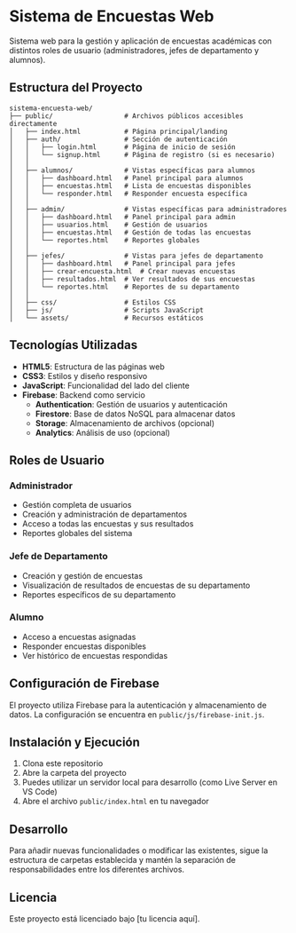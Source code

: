 # Sistema de Encuestas Web

Sistema web para la gestión y aplicación de encuestas académicas con distintos roles de usuario (administradores, jefes de departamento y alumnos).

## Estructura del Proyecto

```
sistema-encuesta-web/
├── public/                  # Archivos públicos accesibles directamente
│   ├── index.html           # Página principal/landing
│   ├── auth/                # Sección de autenticación
│   │   ├── login.html       # Página de inicio de sesión
│   │   └── signup.html      # Página de registro (si es necesario)
│   │
│   ├── alumnos/             # Vistas específicas para alumnos
│   │   ├── dashboard.html   # Panel principal para alumnos
│   │   ├── encuestas.html   # Lista de encuestas disponibles
│   │   └── responder.html   # Responder encuesta específica
│   │
│   ├── admin/               # Vistas específicas para administradores
│   │   ├── dashboard.html   # Panel principal para admin
│   │   ├── usuarios.html    # Gestión de usuarios
│   │   ├── encuestas.html   # Gestión de todas las encuestas
│   │   └── reportes.html    # Reportes globales
│   │
│   ├── jefes/               # Vistas para jefes de departamento
│   │   ├── dashboard.html   # Panel principal para jefes
│   │   ├── crear-encuesta.html  # Crear nuevas encuestas
│   │   ├── resultados.html  # Ver resultados de sus encuestas
│   │   └── reportes.html    # Reportes de su departamento
│   │
│   ├── css/                 # Estilos CSS
│   ├── js/                  # Scripts JavaScript
│   └── assets/              # Recursos estáticos
```

## Tecnologías Utilizadas

- **HTML5**: Estructura de las páginas web
- **CSS3**: Estilos y diseño responsivo
- **JavaScript**: Funcionalidad del lado del cliente
- **Firebase**: Backend como servicio
  - **Authentication**: Gestión de usuarios y autenticación
  - **Firestore**: Base de datos NoSQL para almacenar datos
  - **Storage**: Almacenamiento de archivos (opcional)
  - **Analytics**: Análisis de uso (opcional)

## Roles de Usuario

### Administrador
- Gestión completa de usuarios
- Creación y administración de departamentos
- Acceso a todas las encuestas y sus resultados
- Reportes globales del sistema

### Jefe de Departamento
- Creación y gestión de encuestas
- Visualización de resultados de encuestas de su departamento
- Reportes específicos de su departamento

### Alumno
- Acceso a encuestas asignadas
- Responder encuestas disponibles
- Ver histórico de encuestas respondidas

## Configuración de Firebase

El proyecto utiliza Firebase para la autenticación y almacenamiento de datos. La configuración se encuentra en `public/js/firebase-init.js`.

## Instalación y Ejecución

1. Clona este repositorio
2. Abre la carpeta del proyecto
3. Puedes utilizar un servidor local para desarrollo (como Live Server en VS Code)
4. Abre el archivo `public/index.html` en tu navegador

## Desarrollo

Para añadir nuevas funcionalidades o modificar las existentes, sigue la estructura de carpetas establecida y mantén la separación de responsabilidades entre los diferentes archivos.

## Licencia

Este proyecto está licenciado bajo [tu licencia aquí].

